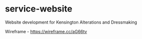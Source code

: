 # service-website
Website development for Kensington Alterations and Dressmaking

Wireframe - https://wireframe.cc/aG66tv
